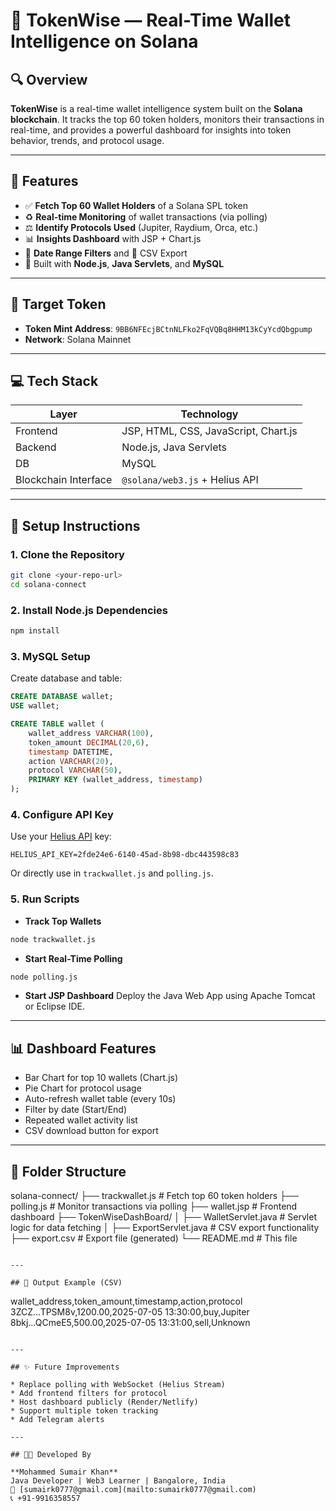 # 🧠 TokenWise — Real-Time Wallet Intelligence on Solana

## 🔍 Overview

**TokenWise** is a real-time wallet intelligence system built on the **Solana blockchain**. It tracks the top 60 token holders, monitors their transactions in real-time, and provides a powerful dashboard for insights into token behavior, trends, and protocol usage.

---

## 🚀 Features

* ✅ **Fetch Top 60 Wallet Holders** of a Solana SPL token
* ♻️ **Real-time Monitoring** of wallet transactions (via polling)
* ⚖️ **Identify Protocols Used** (Jupiter, Raydium, Orca, etc.)
* 📊 **Insights Dashboard** with JSP + Chart.js
* 📅 **Date Range Filters** and 📄 CSV Export
* 🚀 Built with **Node.js**, **Java Servlets**, and **MySQL**

---

## 🔗 Target Token

* **Token Mint Address**: `9BB6NFEcjBCtnNLFko2FqVQBq8HHM13kCyYcdQbgpump`
* **Network**: Solana Mainnet

---

## 💻 Tech Stack

| Layer                | Technology                           |
| -------------------- | ------------------------------------ |
| Frontend             | JSP, HTML, CSS, JavaScript, Chart.js |
| Backend              | Node.js, Java Servlets               |
| DB                   | MySQL                                |
| Blockchain Interface | `@solana/web3.js` + Helius API       |

---

## 📆 Setup Instructions

### 1. Clone the Repository

```bash
git clone <your-repo-url>
cd solana-connect
```

### 2. Install Node.js Dependencies

```bash
npm install
```

### 3. MySQL Setup

Create database and table:

```sql
CREATE DATABASE wallet;
USE wallet;

CREATE TABLE wallet (
    wallet_address VARCHAR(100),
    token_amount DECIMAL(20,6),
    timestamp DATETIME,
    action VARCHAR(20),
    protocol VARCHAR(50),
    PRIMARY KEY (wallet_address, timestamp)
);
```

### 4. Configure API Key

Use your [Helius API](https://www.helius.xyz/) key:

```env
HELIUS_API_KEY=2fde24e6-6140-45ad-8b98-dbc443598c83
```

Or directly use in `trackwallet.js` and `polling.js`.

### 5. Run Scripts

* **Track Top Wallets**

```bash
node trackwallet.js
```

* **Start Real-Time Polling**

```bash
node polling.js
```

* **Start JSP Dashboard** Deploy the Java Web App using Apache Tomcat or Eclipse IDE.

---

## 📊 Dashboard Features

* Bar Chart for top 10 wallets (Chart.js)
* Pie Chart for protocol usage
* Auto-refresh wallet table (every 10s)
* Filter by date (Start/End)
* Repeated wallet activity list
* CSV download button for export

---

## 📂 Folder Structure

solana-connect/
├── trackwallet.js        # Fetch top 60 token holders
├── polling.js            # Monitor transactions via polling
├── wallet.jsp            # Frontend dashboard
├── TokenWiseDashBoard/
│   ├── WalletServlet.java    # Servlet logic for data fetching
│   ├── ExportServlet.java    # CSV export functionality
├── export.csv            # Export file (generated)
└── README.md             # This file
```

---

## 📅 Output Example (CSV)

```
wallet_address,token_amount,timestamp,action,protocol
3ZCZ...TPSM8v,1200.00,2025-07-05 13:30:00,buy,Jupiter
8bkj...QCmeE5,500.00,2025-07-05 13:31:00,sell,Unknown
```

---

## ✨ Future Improvements

* Replace polling with WebSocket (Helius Stream)
* Add frontend filters for protocol
* Host dashboard publicly (Render/Netlify)
* Support multiple token tracking
* Add Telegram alerts

---

## 👨‍💼 Developed By

**Mohammed Sumair Khan**
Java Developer | Web3 Learner | Bangalore, India
📧 [sumairk0777@gmail.com](mailto:sumairk0777@gmail.com)
📞 +91-9916358557
